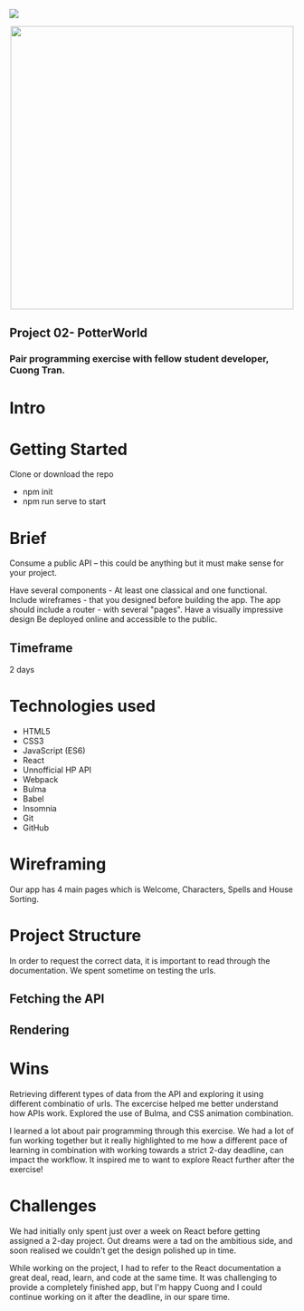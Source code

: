 ![](https://ga-dash.s3.amazonaws.com/production/assets/logo-9f88ae6c9c3871690e33280fcf557f33.png) 
 
 <img src="https://i.imgur.com/Bo65c7f.jpg" style="width: 500px; display: block; margin: 0 auto;"/>

## Project 02- PotterWorld

### Pair programming exercise with fellow student developer, Cuong Tran.

# Intro 


# Getting Started
Clone or download the repo
- npm init
- npm run serve to start

# Brief
Consume a public API – this could be anything but it must make sense for your project.

Have several components - At least one classical and one functional.
Include wireframes - that you designed before building the app.
The app should include a router - with several "pages".
Have a visually impressive design
Be deployed online and accessible to the public.

## Timeframe
2 days

# Technologies used
- HTML5
- CSS3
- JavaScript (ES6)
- React
- Unnofficial HP API 
- Webpack
- Bulma
- Babel
- Insomnia
- Git
- GitHub

# Wireframing

Our app has 4 main pages which is Welcome, Characters, Spells and House Sorting. 

# Project Structure
In order to request the correct data, it is important to read through the documentation. We spent sometime on testing the urls. 

## Fetching the API

## Rendering

# Wins
Retrieving different types of data from the API and exploring it using different combinatio  of urls. The excercise helped me better understand how APIs work.
Explored the use of Bulma, and CSS animation combination.

I learned a lot about pair programming through this exercise. We had a lot of fun working together but it really highlighted to me how a different pace of learning in combination with working towards a strict 2-day deadline, can impact the workflow. It inspired me to want to explore React further after the exercise!

# Challenges  
We had initially only spent just over a week on React before getting assigned a 2-day project. Out dreams were a tad on the ambitious side, and soon realised we couldn't get the design polished up in time.

While working on the project, I had to refer to the React documentation a great deal, read, learn, and code at the same time. It was challenging  to provide a completely finished app, but I'm happy Cuong and I could continue working on it after the deadline, in our spare time. 

